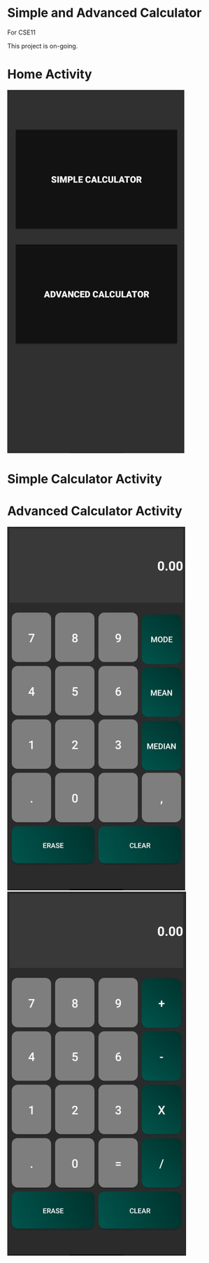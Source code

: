 # Simple and Advanced Calculator
For CSE11

This project is on-going.

# Home Activity
![Home](calc.PNG)

# Simple Calculator Activity


# Advanced Calculator Activity
![Home](calc2.PNG) ![Home](calc1.PNG)



